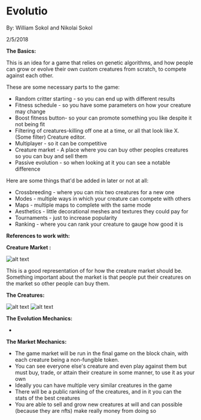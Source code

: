 # **Evolutio**

By: William Sokol and Nikolai Sokol

2/5/2018

**The Basics:**

This is an idea for a game that relies on genetic algorithms, and how people can grow or evolve their own custom creatures from scratch, to compete against each other.

These are some necessary parts to the game:

- Random critter starting - so you can end up with different results
- Fitness schedule - so you have some parameters on how your creature may change
- Boost fitness button- so your can promote something you like despite it not being fit
- Filtering of creatures-killing off one at a time, or all that look like X.(Some filter)
 Creature editor.
- Multiplayer - so it can be competitive
- Creature market - A place where you can buy other peoples creatures so you can buy and sell them
- Passive evolution - so when looking at it you can see a notable difference

Here are some things that&#39;d be added in later or not at all:

- Crossbreeding - where you can mix two creatures for a new one
- Modes - multiple ways in which your creature can compete with others
- Maps - multiple maps to complete with the same mode
- Aesthetics - little decorational meshes and textures they could pay for
- Tournaments - just to increase popularity
- Ranking - where you can rank your creature to gauge how good it is

**References to work with:**

**Creature Market :**

![alt text](https://github.com/williamsokol/Evolutio/blob/main/Images/sporepidia.png?raw=true)


This is a good representation of
for how the creature market should
be. Something important about the
market is that people put their creatures on the market so other people can buy them.

**The Creatures:**

![alt text](https://github.com/williamsokol/Evolutio/blob/main/Images/Evolved_Virtual_Creature_(Rolling_Ribbon).png?raw=true)
![alt text](https://github.com/williamsokol/Evolutio/blob/main/Images/creature1.jpg?raw=true)


**The Evolution Mechanics:**

-

**The Market Mechanics:**

- The game market will be run in the final game on the block chain, with each creature being a non-fungible token.
- You can see everyone else&#39;s creature and even play against them but must buy, trade, or attain their creature in some manner, to use it as your own
- Ideally you can have multiple very similar creatures in the game
- There will be a public ranking of the creatures, and in it you can the stats of the best creatures
- You are able to sell and grow new creatures at will and can possible (because they are nfts) make really money from doing so
